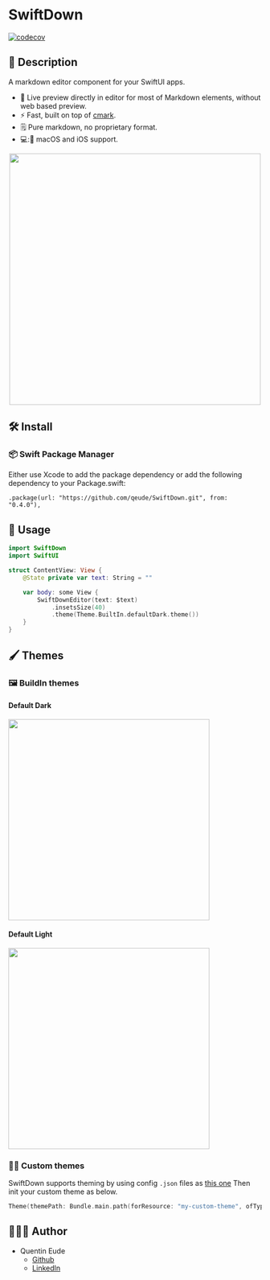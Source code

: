 # SwiftDown

[![codecov](https://codecov.io/gh/qeude/SwiftDown/branch/main/graph/badge.svg?token=RB6K3Q5QIO)](https://codecov.io/gh/qeude/SwiftDown)

## 📖 Description

A markdown editor component for your SwiftUI apps.

- 🎉 Live preview directly in editor for most of Markdown elements, without web based preview.
- ⚡️ Fast, built on top of [cmark](https://github.com/commonmark/cmark).
- 🗒 Pure markdown, no proprietary format.
- 💻:📱 macOS and iOS support.

<div align=center><img src="resources/demo.gif" align=center height="500"></div>

## 🛠️ Install

### 📦 Swift Package Manager

Either use Xcode to add the package dependency or add the following dependency to your Package.swift:

```
.package(url: "https://github.com/qeude/SwiftDown.git", from: "0.4.0"),
```

## 🔧 Usage

```swift
import SwiftDown
import SwiftUI

struct ContentView: View {
    @State private var text: String = ""

    var body: some View {
        SwiftDownEditor(text: $text)
            .insetsSize(40)
            .theme(Theme.BuiltIn.defaultDark.theme())
    }
}
```

## 🖌️ Themes

### 🖼 BuildIn themes

#### Default Dark

<img src="resources/default-dark-theme.png" height="400">

#### Default Light

<img src="resources/default-light-theme.png" height="400">

### 🧑‍🎨 Custom themes

SwiftDown supports theming by using config `.json` files as [this one](./Sources/SwiftDown/Resources/Themes/default-dark.json)
Then init your custom theme as below.

```swift
Theme(themePath: Bundle.main.path(forResource: "my-custom-theme", ofType: "json"))
```

## 👨🏻‍💻 Author

- Quentin Eude
  - [Github](https://github.com/qeude)
  - [LinkedIn](https://www.linkedin.com/in/quentineude/)
